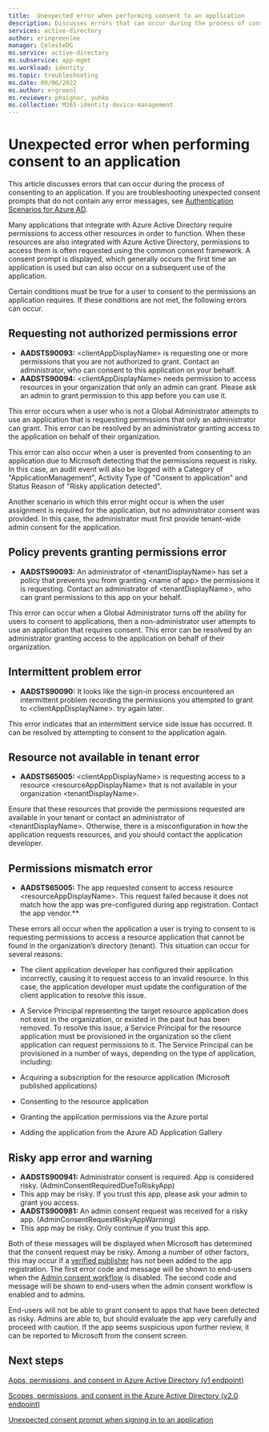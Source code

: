 ```yaml
---
title:  Unexpected error when performing consent to an application
description: Discusses errors that can occur during the process of consenting to an application and what you can do about them
services: active-directory
author: eringreenlee
manager: CelesteDG
ms.service: active-directory
ms.subservice: app-mgmt
ms.workload: identity
ms.topic: troubleshooting
ms.date: 09/06/2022
ms.author: ergreenl
ms.reviewer: phsignor, yuhko
ms.collection: M365-identity-device-management
---
```


# Unexpected error when performing consent to an application

This article discusses errors that can occur during the process of consenting to an application. If you are troubleshooting unexpected consent prompts that do not contain any error messages, see [Authentication Scenarios for Azure AD](../develop/authentication-vs-authorization.md).

Many applications that integrate with Azure Active Directory require permissions to access other resources in order to function. When these resources are also integrated with Azure Active Directory, permissions to access them is often requested using the common consent framework. A consent prompt is displayed, which generally occurs the first time an application is used but can also occur on a subsequent use of the application.

Certain conditions must be true for a user to consent to the permissions an application requires. If these conditions are not met, the following errors can occur.

## Requesting not authorized permissions error

* **AADSTS90093:** &lt;clientAppDisplayName&gt; is requesting one or more permissions that you are not authorized to grant. Contact an administrator, who can consent to this application on your behalf.
* **AADSTS90094:** &lt;clientAppDisplayName&gt; needs permission to access resources in your organization that only an admin can grant. Please ask an admin to grant permission to this app before you can use it.

This error occurs when a user who is not a Global Administrator attempts to use an application that is requesting permissions that only an administrator can grant. This error can be resolved by an administrator granting access to the application on behalf of their organization.

This error can also occur when a user is prevented from consenting to an application due to Microsoft detecting that the permissions request is risky. In this case, an audit event will also be logged with a Category of "ApplicationManagement", Activity Type of "Consent to application" and Status Reason of "Risky application detected".

Another scenario in which this error might occur is when the user assignment is required for the application, but no administrator consent was provided. In this case, the administrator must first provide tenant-wide admin consent for the application.

## Policy prevents granting permissions error

* **AADSTS90093:** An administrator of &lt;tenantDisplayName&gt; has set a policy that prevents you from granting &lt;name of app&gt; the permissions it is requesting. Contact an administrator of &lt;tenantDisplayName&gt;, who can grant permissions to this app on your behalf.

This error can occur when a Global Administrator turns off the ability for users to consent to applications, then a non-administrator user attempts to use an application that requires consent. This error can be resolved by an administrator granting access to the application on behalf of their organization.

## Intermittent problem error

* **AADSTS90090:** It looks like the sign-in process encountered an intermittent problem recording the permissions you attempted to grant to &lt;clientAppDisplayName&gt;. try again later.

This error indicates that an intermittent service side issue has occurred. It can be resolved by attempting to consent to the application again.



## Resource not available in tenant error

* **AADSTS65005:** &lt;clientAppDisplayName&gt; is requesting access to a resource &lt;resourceAppDisplayName&gt; that is not available in your organization &lt;tenantDisplayName&gt;.

Ensure that these resources that provide the permissions requested are available in your tenant or contact an administrator of &lt;tenantDisplayName&gt;. Otherwise, there is a misconfiguration in how the application requests resources, and you should contact the application developer.

## Permissions mismatch error

* **AADSTS65005:** The app requested consent to access resource &lt;resourceAppDisplayName&gt;. This request failed because it does not match how the app was pre-configured during app registration. Contact the app vendor.**

These errors all occur when the application a user is trying to consent to is requesting permissions to access a resource application that cannot be found in the organization’s directory (tenant). This situation can occur for several reasons:

* The client application developer has configured their application incorrectly, causing it to request access to an invalid resource. In this case, the application developer must update the configuration of the client application to resolve this issue.

* A Service Principal representing the target resource application does not exist in the organization, or existed in the past but has been removed. To resolve this issue, a Service Principal for the resource application must be provisioned in the organization so the client application can request permissions to it. The Service Principal can be provisioned in a number of ways, depending on the type of application, including:

* Acquiring a subscription for the resource application (Microsoft published applications)

* Consenting to the resource application

* Granting the application permissions via the Azure portal

* Adding the application from the Azure AD Application Gallery

## Risky app error and warning

* **AADSTS900941:** Administrator consent is required. App is considered risky. (AdminConsentRequiredDueToRiskyApp)
* This app may be risky. If you trust this app, please ask your admin to grant you access.
* **AADSTS900981:** An admin consent request was received for a risky app. (AdminConsentRequestRiskyAppWarning)
* This app may be risky. Only continue if you trust this app.

Both of these messages will be displayed when Microsoft has determined that the consent request may be risky. Among a number of other factors, this may occur if a [verified publisher](../develop/publisher-verification-overview.md) has not been added to the app registration. The first error code and message will be shown to end-users when the [Admin consent workflow](configure-admin-consent-workflow.md) is disabled. The second code and message will be shown to end-users when the admin consent workflow is enabled and to admins.

End-users will not be able to grant consent to apps that have been detected as risky. Admins are able to, but should evaluate the app very carefully and proceed with caution. If the app seems suspicious upon further review, it can be reported to Microsoft from the consent screen.

## Next steps

[Apps, permissions, and consent in Azure Active Directory (v1 endpoint)](../develop/quickstart-register-app.md)<br>

[Scopes, permissions, and consent in the Azure Active Directory (v2.0 endpoint)](../develop/v2-permissions-and-consent.md)

[Unexpected consent prompt when signing in to an application](application-sign-in-unexpected-user-consent-prompt.md)
